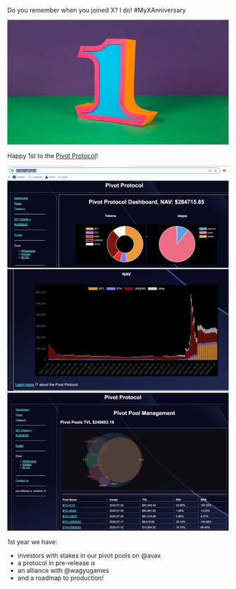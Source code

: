 Do you remember when you joined X? I do! #MyXAnniversary

![First Year Anniversary](imgs/01d-1st.jpg)

Happy 1st to the [Pivot Protocol](https://pivoteur.github.io/)!

![Pivot Protocol Dashboard](imgs/01a-dash.png)
![Pivot Protocol Net Asset Value (NAV)](imgs/01b-nav.png)
![Pivot Pools Assets](imgs/01c-pools.png)

1st year we have:

* investors with stakes in our pivot pools on @avax 
* a protocol in pre-release α
* an alliance with @wagyugames 
* and a roadmap to production!

